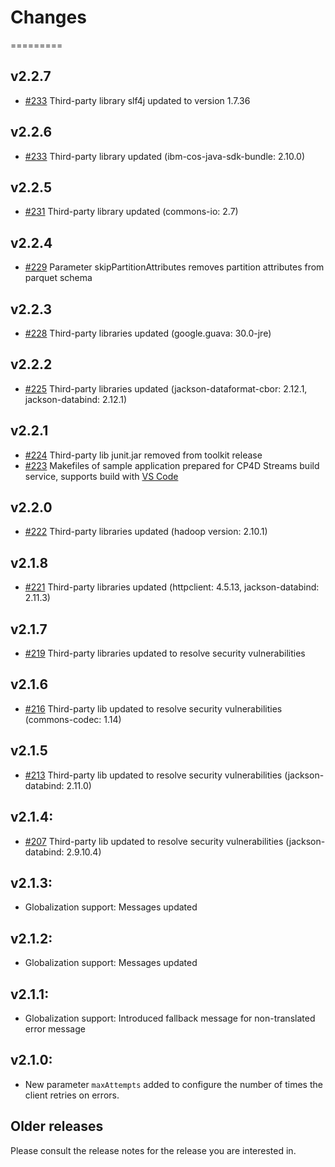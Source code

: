 # Changes
=========

## v2.2.7
* [#233](https://github.com/IBMStreams/streamsx.objectstorage/issues/234) Third-party library slf4j updated to version 1.7.36


## v2.2.6
* [#233](https://github.com/IBMStreams/streamsx.objectstorage/issues/233) Third-party library updated (ibm-cos-java-sdk-bundle: 2.10.0)


## v2.2.5
* [#231](https://github.com/IBMStreams/streamsx.objectstorage/issues/231) Third-party library updated (commons-io: 2.7)

## v2.2.4
* [#229](https://github.com/IBMStreams/streamsx.objectstorage/issues/229) Parameter skipPartitionAttributes removes partition attributes from parquet schema

## v2.2.3
* [#228](https://github.com/IBMStreams/streamsx.objectstorage/issues/228) Third-party libraries updated (google.guava: 30.0-jre)

## v2.2.2
* [#225](https://github.com/IBMStreams/streamsx.objectstorage/issues/225) Third-party libraries updated (jackson-dataformat-cbor: 2.12.1, jackson-databind: 2.12.1)

## v2.2.1
* [#224](https://github.com/IBMStreams/streamsx.objectstorage/issues/224) Third-party lib junit.jar removed from toolkit release
* [#223](https://github.com/IBMStreams/streamsx.objectstorage/issues/223) Makefiles of sample application prepared for CP4D Streams build service, supports build with [VS Code](https://marketplace.visualstudio.com/items?itemName=IBM.ibm-streams)

## v2.2.0
* [#222](https://github.com/IBMStreams/streamsx.objectstorage/issues/222) Third-party libraries updated (hadoop version: 2.10.1)

## v2.1.8
* [#221](https://github.com/IBMStreams/streamsx.objectstorage/issues/221) Third-party libraries updated (httpclient: 4.5.13, jackson-databind: 2.11.3)

## v2.1.7
* [#219](https://github.com/IBMStreams/streamsx.objectstorage/issues/219) Third-party libraries updated to resolve security vulnerabilities

## v2.1.6
* [#216](https://github.com/IBMStreams/streamsx.objectstorage/issues/216) Third-party lib updated to resolve security vulnerabilities (commons-codec: 1.14)

## v2.1.5
* [#213](https://github.com/IBMStreams/streamsx.objectstorage/issues/213) Third-party lib updated to resolve security vulnerabilities (jackson-databind: 2.11.0)

## v2.1.4:
* [#207](https://github.com/IBMStreams/streamsx.objectstorage/issues/207) Third-party lib updated to resolve security vulnerabilities (jackson-databind: 2.9.10.4)

## v2.1.3:
* Globalization support: Messages updated

## v2.1.2:
* Globalization support: Messages updated

## v2.1.1:
* Globalization support: Introduced fallback message for non-translated error message

## v2.1.0:
* New parameter `maxAttempts` added to configure the number of times the client retries on errors.

## Older releases
Please consult the release notes for the release you are interested in.
